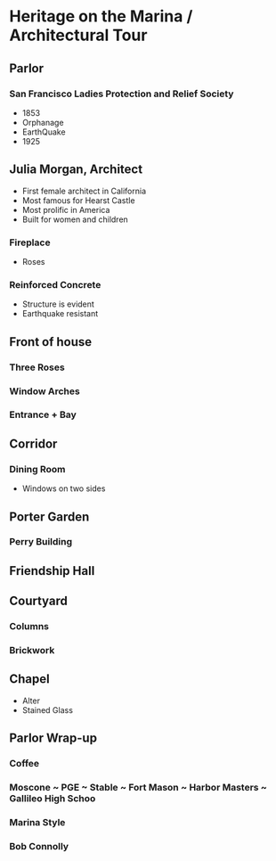 # Heritage on the Marina / Architectural Tour

## Parlor

### San Francisco Ladies Protection and Relief Society

* 1853
* Orphanage
* EarthQuake
* 1925

## Julia Morgan, Architect

* First female architect in California
* Most famous for Hearst Castle
* Most prolific in America
* Built for women and children

### Fireplace

* Roses

### Reinforced Concrete

* Structure is evident
* Earthquake resistant

## Front of house

### Three Roses

### Window Arches

### Entrance + Bay



## Corridor

### Dining Room

* Windows on two sides

## Porter Garden

### Perry Building

## Friendship Hall

## Courtyard

### Columns

### Brickwork

## Chapel

* Alter
* Stained Glass

## Parlor Wrap-up

### Coffee


### Moscone ~ PGE ~ Stable ~ Fort Mason ~ Harbor Masters ~ Gallileo High Schoo

### Marina Style

### Bob Connolly




